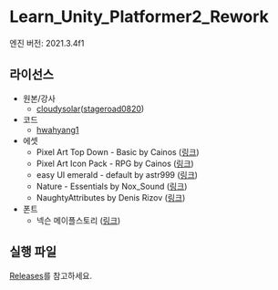 # Learn_Unity_Platformer2_Rework

엔진 버전: 2021.3.4f1

## 라이선스

- 원본/강사
    - [cloudysolar](https://github.com/cloudysolar)([stageroad0820](https://github.com/stageroad0820))
- 코드
    - [hwahyang1](https://github.com/hwahyang1)
- 에셋
    - Pixel Art Top Down - Basic by Cainos ([링크](https://assetstore.unity.com/packages/2d/environments/pixel-art-top-down-basic-187605))
    - Pixel Art Icon Pack - RPG by Cainos ([링크](https://assetstore.unity.com/packages/2d/gui/icons/pixel-art-icon-pack-rpg-158343))
    - easy UI emerald - default by astr999 ([링크](https://assetstore.unity.com/packages/2d/gui/icons/easy-ui-emerald-default-112796))
    - Nature - Essentials by Nox_Sound ([링크](https://assetstore.unity.com/packages/audio/ambient/nature/nature-essentials-208227))
    - NaughtyAttributes by Denis Rizov ([링크](https://assetstore.unity.com/packages/tools/utilities/naughtyattributes-129996))
- 폰트
    - 넥슨 메이플스토리 ([링크](http://levelup.nexon.com/font/index.aspx?page=5))

## 실행 파일

[Releases](https://github.com/hwahyang1/Learn_Unity_Platformer2_Rework/releases)를 참고하세요.
